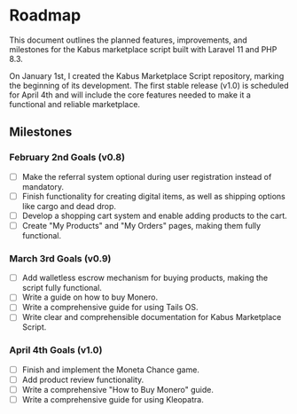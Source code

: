 # Roadmap

This document outlines the planned features, improvements, and milestones for the Kabus marketplace script built with Laravel 11 and PHP 8.3.

On January 1st, I created the Kabus Marketplace Script repository, marking the beginning of its development. The first stable release (v1.0) is scheduled for April 4th and will include the core features needed to make it a functional and reliable marketplace.

## Milestones

### February 2nd Goals (v0.8)
- [ ] Make the referral system optional during user registration instead of mandatory.
- [ ] Finish functionality for creating digital items, as well as shipping options like cargo and dead drop.
- [ ] Develop a shopping cart system and enable adding products to the cart.
- [ ] Create "My Products" and "My Orders" pages, making them fully functional.

### March 3rd Goals (v0.9)
- [ ] Add walletless escrow mechanism for buying products, making the script fully functional.
- [ ] Write a guide on how to buy Monero.
- [ ] Write a comprehensive guide for using Tails OS.
- [ ] Write clear and comprehensible documentation for Kabus Marketplace Script.

### April 4th Goals (v1.0)
- [ ] Finish and implement the Moneta Chance game.
- [ ] Add product review functionality.
- [ ] Write a comprehensive "How to Buy Monero" guide.
- [ ] Write a comprehensive guide for using Kleopatra.
